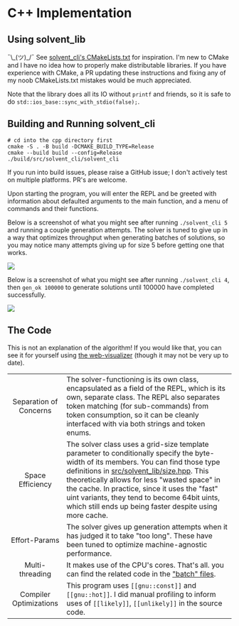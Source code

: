 
# C++ Implementation

## Using solvent_lib

¯\\\_(ツ)_/¯ See [solvent_cli's CMakeLists.txt](./src/solvent_cli/CMakeLists.txt) for inspiration. I'm new to CMake and I have no idea how to properly make distributable libraries. If you have experience with CMake, a PR updating these instructions and fixing any of my noob CMakeLists.txt mistakes would be much appreciated.

Note that the library does all its IO without `printf` and friends, so it is safe to do `std::ios_base::sync_with_stdio(false);`.

## Building and Running solvent_cli

```shell
# cd into the cpp directory first
cmake -S . -B build -DCMAKE_BUILD_TYPE=Release
cmake --build build --config=Release
./build/src/solvent_cli/solvent_cli
```

If you run into build issues, please raise a GitHub issue; I don't actively test on multiple platforms. PR's are welcome.

Upon starting the program, you will enter the REPL and be greeted with information about defaulted arguments to the main function, and a menu of commands and their functions.

Below is a screenshot of what you might see after running `./solvent_cli 5` and running a couple generation attempts. The solver is tuned to give up in a way that optimizes throughput when generating batches of solutions, so you may notice many attempts giving up for size 5 before getting one that works.

![](../sample/25x25_example.png)

Below is a screenshot of what you might see after running `./solvent_cli 4`, then `gen_ok 100000` to generate solutions until 100000 have completed successfully.

![](../sample/strials_example.png)

## The Code

This is not an explanation of the algorithm! If you would like that, you can see it for yourself using [the web-visualizer](https://david-fong.github.io/Sudoku-JS/) (though it may not be very up to date).

|   | |
|:-:|-|
| Separation of Concerns | The solver-functioning is its own class, encapsulated as a field of the REPL, which is its own, separate class. The REPL also separates token matching (for sub-commands) from token consumption, so it can be cleanly interfaced with via both strings and token enums. |
| Space Efficiency | The solver class uses a grid-size template parameter to conditionally specify the byte-width of its members. You can find those type definitions in [src/solvent_lib/size.hpp](./src/solvent_lib/size.hpp). This theoretically allows for less "wasted space" in the cache. In practice, since it uses the "fast" uint variants, they tend to become 64bit uints, which still ends up being faster despite using more cache. |
| Effort-Params | The solver gives up generation attempts when it has judged it to take "too long". These have been tuned to optimize machine-agnostic performance. |
| Multi-threading | It makes use of the CPU's cores. That's all. you can find the related code in the ["batch" files](./src/solvent_lib/gen/batch.hpp). |
| Compiler Optimizations | This program uses `[[gnu::const]]` and `[[gnu::hot]]`. I did manual profiling to inform uses of `[[likely]]`, `[[unlikely]]` in the source code. |
